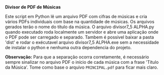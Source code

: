 **Divisor de PDF de Músicas**

Este script em Python lê um arquivo PDF com cifras de músicas e cria vários PDFs individuais com base na quantidade de músicas. Os arquivos gerados terão o nome do título da música. O arquivo divisor7_5 ALPHA.py quando executado roda localmente um servidor e abre uma aplicação onde o PDF pode ser carregado e separado. Tambem é possivel baixar a pasta 'dist' e rodar o exécutavel  arquivo divisor7_5 ALPHA.exe sem a necessidade de instalar o python e nenhuma outra dependencia do projeto.

**Observação:** Para que a separação ocorra corretamente, é necessário sempre sinalizar no arquivo PDF o início de cada música com a frase 'Título da Música'. Tome como base o arquivo `PRINCIPAL.pdf` para ficar mais claro.
